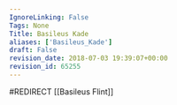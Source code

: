 ```yaml
---
IgnoreLinking: False
Tags: None
Title: Basileus Kade
aliases: ['Basileus_Kade']
draft: False
revision_date: 2018-07-03 19:39:07+00:00
revision_id: 65255
---
```


#REDIRECT [[Basileus Flint]]